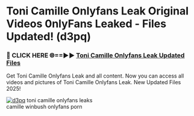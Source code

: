 # Toni Camille Onlyfans Leak Original Videos 0nlyFans Leaked - Files Updated! (d3pq)

<h3>🔴 CLICK HERE 🌐==►► <a href="https://best4dudes.click/HH4t6V" rel="nofollow">Toni Camille Onlyfans Leak Updated Files</a></h3>

Get Toni Camille Onlyfans Leak and all content. Now you can access all videos and pictures of Toni Camille Onlyfans Leak. New Updated Files 2025!

[![d3pq](https://github.com/user-attachments/assets/8c521d6e-e6e3-4a75-9320-d58ab9d79d5b)](https://best4dudes.click/HH4t6V)
toni camille onlyfans leaks<br>
camille winbush onlyfans porn